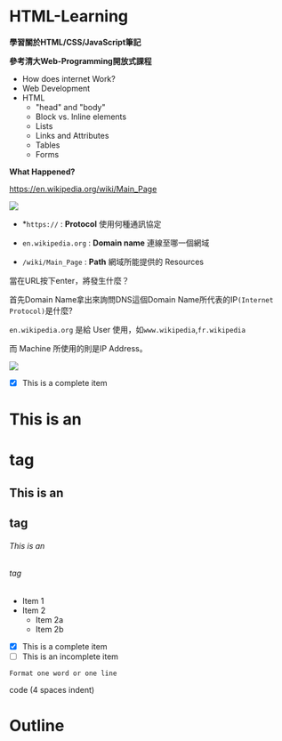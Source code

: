 # HTML-Learning

**學習關於HTML/CSS/JavaScript筆記**

**參考清大Web-Programming開放式課程**

* How does internet Work?
* Web Development
* HTML
  * "head" and "body"
  * Block vs. lnline elements
  * Lists
  * Links and Attributes
  * Tables
  * Forms




**What Happened?**

https://en.wikipedia.org/wiki/Main_Page

![](https://i.imgur.com/OjHk8dz.png)


* *`https://` : **Protocol** 使用何種通訊協定

* `en.wikipedia.org` : **Domain name** 連線至哪一個網域

* `/wiki/Main_Page` : **Path** 網域所能提供的 Resources


當在URL按下enter，將發生什麼？

首先Domain Name拿出來詢問DNS這個Domain Name所代表的IP`(Internet Protocol)`是什麼?

`en.wikipedia.org` 是給 User 使用，如`www.wikipedia`,`fr.wikipedia`

而 Machine 所使用的則是IP Address。



![](https://i.imgur.com/2ZXNkNT.png)




- [x] This is a complete item

# This is an <h1> tag

## This is an <h2> tag

###### This is an <h6> tag

* Item 1
* Item 2
  * Item 2a
  * Item 2b

- [x] This is a complete item
- [ ] This is an incomplete item

`Format one word or one line`

code (4 spaces indent)


# Outline <h1>


